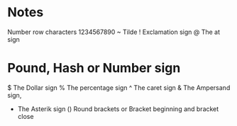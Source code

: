 # Notes
Number row characters 1234567890
~ Tilde
! Exclamation sign
@ The at sign
# Pound, Hash or Number sign
$ The Dollar sign
% The percentage sign
^ The caret sign
& The Ampersand sign, 
* The Asterik sign
() Round brackets or Bracket beginning and bracket close



